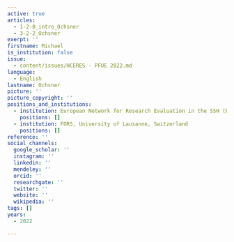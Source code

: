 ```yaml
---
active: true
articles:
  - 1-2-0_intro_Ochsner
  - 3-2-2_Ochsner
exerpt: ''
firstname: Michael
is_institution: false
issue:
  - content/issues/HCERES - PFUE 2022.md
language:
  - English
lastname: Ochsner
picture: ''
picture_copyright: ''
positions_and_institutions:
  - institution: European Network for Research Evaluation in the SSH (ENRESSH)
    positions: []
  - institution: FORS, University of Lausanne, Switzerland
    positions: []
reference: ''
social_channels:
  google_scholar: ''
  instagram: ''
  linkedin: ''
  mendeley: ''
  orcid: ''
  researchgate: ''
  twitter: ''
  website: ''
  wikipedia: ''
tags: []
years:
  - 2022

---
```

